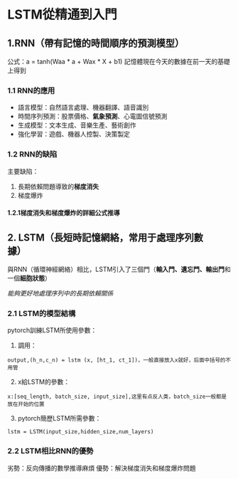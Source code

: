 # LSTM從精通到入門     
## 1.RNN（帶有記憶的時間順序的預測模型）       
公式：a<t> = tanh(Waa * a<t-1> + Wax * X<t> + b1) 記憶體現在今天的數據在前一天的基礎上得到  

### 1.1 RNN的應用      
+ 語言模型：自然語言處理、機器翻譯、語音識別                       
+ 時間序列預測：股票價格、**氣象預測**、心電圖信號預測      
+ 生成模型：文本生成、音樂生產、藝術創作      
+ 強化學習：遊戲、機器人控製、決策製定      
### 1.2 RNN的缺陷      
主要缺陷：              
1. 長期依賴問題導致的**梯度消失**      
2. 梯度爆炸      
#### 1.2.1梯度消失和梯度爆炸的詳細公式推導      
## 2. LSTM（長短時記憶網絡，常用于處理序列數據）        
與RNN（循環神經網絡）相比，LSTM引入了三個門（**輸入門、遺忘門、輸出門**和一個**細胞狀態**）  

*能夠更好地處理序列中的長期依賴關係* 
### 2.1 LSTM的模型結構 
pytorch訓練LSTM所使用參數：   
1. 調用：     
```
output,(h_n,c_n) = lstm (x, [ht_1, ct_1])，一般直接放入x就好，后面中括号的不用管
```
2. x給LSTM的參數：
```
x:[seq_length, batch_size, input_size],这里有点反人类，batch_size一般都是放在开始的位置

```
3. pytorch簡歷LSTM所需參數：
```
lstm = LSTM(input_size,hidden_size,num_layers)
```
### 2.2 LSTM相比RNN的優勢
劣勢：反向傳播的數學推導麻煩
優勢：解決梯度消失和梯度爆炸問題
